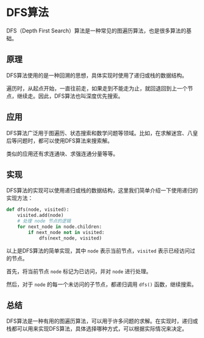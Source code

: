 # DFS算法

DFS（Depth First Search）算法是一种常见的图遍历算法，也是很多算法的基础。

## 原理

DFS算法使用的是一种回溯的思想，具体实现时使用了递归或栈的数据结构。

遍历时，从起点开始，一直往前走，如果走到不能走为止，就回退回到上一个节点，继续走。因此，DFS算法也叫深度优先搜索。

## 应用

DFS算法广泛用于图遍历、状态搜索和数学问题等领域。比如，在求解迷宫、八皇后等问题时，都可以使用DFS算法来搜索解。

类似的应用还有求连通块、求强连通分量等等。

## 实现

DFS算法的实现可以使用递归或栈的数据结构，这里我们简单介绍一下使用递归的实现方法：

```python
def dfs(node, visited):
    visited.add(node)
    # 处理 node 节点的逻辑
    for next_node in node.children:
        if next_node not in visited:
            dfs(next_node, visited)
```

以上是DFS算法的简单实现，其中 `node` 表示当前节点，`visited` 表示已经访问过的节点。

首先，将当前节点 `node` 标记为已访问，并对 `node` 进行处理。

然后，对于 `node` 的每一个未访问的子节点，都递归调用 `dfs()` 函数，继续搜索。

## 总结

DFS算法是一种有用的图遍历算法，可以用于许多问题的求解。在实现时，递归或栈都可以用来实现DFS算法，具体选择哪种方式，可以根据实际情况来决定。